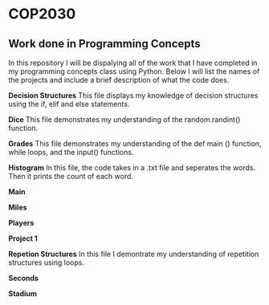# COP2030
## Work done in Programming Concepts
In this repository I will be dispalying all of the work that I have completed in my programming concepts class using Python. Below I will list the names of the projects and include a brief description of what the code does.

**Decision Structures** This file displays my knowledge of decision structures using the if, elif and else statements.

**Dice** This file demonstrates my understanding of the random.randint() function.

**Grades** This file demonstrates my understanding of the def main () function, while loops, and the input() functions.

**Histogram** In this file, the code takes in a .txt file and seperates the words. Then it prints the count of each word.

**Main** 

**Miles**

**Players**

**Project 1**

**Repetion Structures**  In this file I demontrate my understanding of repetition structures using loops.

**Seconds**

**Stadium**

